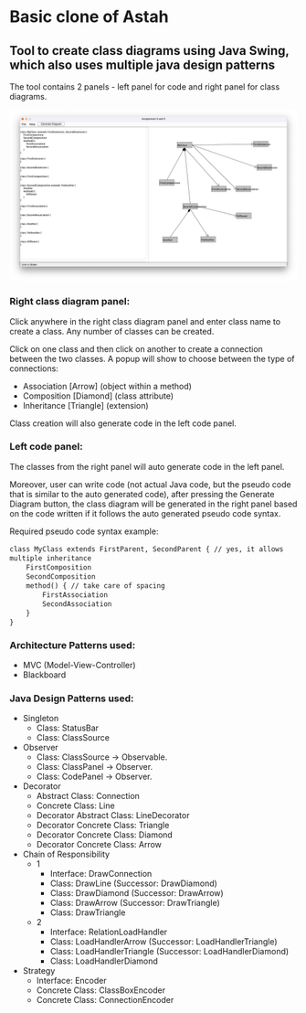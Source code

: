 # Basic clone of Astah

## Tool to create class diagrams using Java Swing, which also uses multiple java design patterns

The tool contains 2 panels - left panel for code and right panel for class diagrams.

![Example Screenshot](resources/exampleSS.png?raw=true "Example Screenshot")

### Right class diagram panel:

Click anywhere in the right class diagram panel and enter class name to create a class. 
Any number of classes can be created.

Click on one class and then click on another to create a connection between the two classes. 
A popup will show to choose between the type of connections:
- Association [Arrow] (object within a method)
- Composition [Diamond] (class attribute)
- Inheritance [Triangle] (extension)

Class creation will also generate code in the left code panel.

### Left code panel:

The classes from the right panel will auto generate code in the left panel.

Moreover, user can write code (not actual Java code, but the pseudo code that is similar to the auto generated code),
after pressing the Generate Diagram button, the class diagram will be generated in the right panel based on the code 
written if it follows the auto generated pseudo code syntax.

Required pseudo code syntax example:

```
class MyClass extends FirstParent, SecondParent { // yes, it allows multiple inheritance
    FirstComposition
    SecondComposition
    method() { // take care of spacing
        FirstAssociation
        SecondAssociation
    }
}
```

### Architecture Patterns used:

- MVC (Model-View-Controller)
- Blackboard

### Java Design Patterns used:

- Singleton
  - Class: StatusBar
  - Class: ClassSource
- Observer
  - Class: ClassSource -> Observable.
  - Class: ClassPanel -> Observer. 
  - Class: CodePanel -> Observer.
- Decorator
  - Abstract Class: Connection 
  - Concrete Class: Line 
  - Decorator Abstract Class: LineDecorator 
  - Decorator Concrete Class: Triangle 
  - Decorator Concrete Class: Diamond 
  - Decorator Concrete Class: Arrow
- Chain of Responsibility
  - 1
    - Interface: DrawConnection 
    - Class: DrawLine (Successor: DrawDiamond) 
    - Class: DrawDiamond (Successor: DrawArrow) 
    - Class: DrawArrow (Successor: DrawTriangle) 
    - Class: DrawTriangle
  - 2
    - Interface: RelationLoadHandler 
    - Class: LoadHandlerArrow (Successor: LoadHandlerTriangle) 
    - Class: LoadHandlerTriangle (Successor: LoadHandlerDiamond) 
    - Class: LoadHandlerDiamond
- Strategy
  - Interface: Encoder 
  - Concrete Class: ClassBoxEncoder 
  - Concrete Class: ConnectionEncoder
